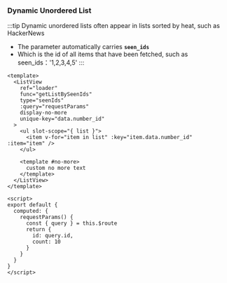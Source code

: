 ### Dynamic Unordered List

<Phone page="seen_ids" />

:::tip
Dynamic unordered lists often appear in lists sorted by heat, such as HackerNews

- The parameter automatically carries **`seen_ids`**
- Which is the id of all items that have been fetched, such as seen_ids：'1,2,3,4,5'
:::

```vue
<template>
  <ListView
    ref="loader"
    func="getListBySeenIds"
    type="seenIds"
    :query="requestParams"
    display-no-more
    unique-key="data.number_id"
  >
    <ul slot-scope="{ list }">
      <item v-for="item in list" :key="item.data.number_id" :item="item" />
    </ul>
    
    <template #no-more>
      custom no more text
    </template>
  </ListView>
</template>

<script>
export default {
  computed: {
    requestParams() {
      const { query } = this.$route
      return {
        id: query.id,
        count: 10
      }
    }
  }
}
</script>
```
